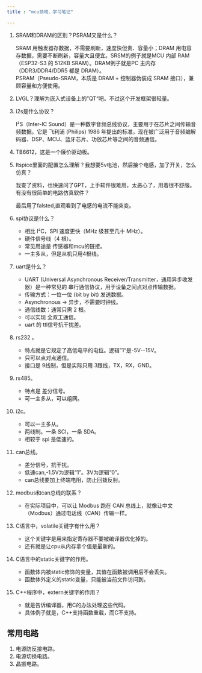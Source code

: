 ```yaml
---
title : "mcu领域，学习笔记"

---
```




1. SRAM和DRAM的区别？PSRAM又是什么？

    SRAM 用触发器存数据，不需要刷新，速度快但贵、容量小；DRAM 用电容存数据，需要不断刷新，容量大且便宜。SRSM的例子就是MCU 内部 RAM（ESP32-S3 的 512KB SRAM）。DRAM例子就是PC 主内存（DDR3/DDR4/DDR5 都是 DRAM）。  
    PSRAM（Pseudo-SRAM，本质是 DRAM + 控制器伪装成 SRAM 接口），兼顾容量和方便使用。
2. LVGL？理解为嵌入式设备上的”QT“吧。不过这个开发框架很轻量。
3. i2s是什么协议？

    I²S（Inter-IC Sound）是一种数字音频总线协议，主要用于在芯片之间传输音频数据。它是 飞利浦 (Philips) 1986 年提出的标准，现在被广泛用于音频编解码器、DSP、MCU、蓝牙芯片、功放芯片等之间的音频通信。
4. TB6612，这是一个廉价驱动板。
5. ltspice里面的配置怎么理解？我想要5v电池，然后接个电感，加了开关，怎么仿真？

    我查了资料，也快速问了GPT，上手软件很难用，太恶心了，用着很不舒服。有没有很简单的电路仿真软件？

    最后用了falsted,直观看到了电感的电流不能突变。
6. spi协议是什么？

    - 相比 I²C，SPI 速度更快（MHz 级甚至几十 MHz）。
    - 硬件信号线（4 根）。
    - 常见用途是 传感器和mcu的链接。
    - 一主多从，但是从机只用4根线。
7. uart是什么？
    - UART (Universal Asynchronous Receiver/Transmitter，通用异步收发器）是一种常见的 串行通信协议，用于设备之间点对点传输数据。
    - 传输方式：一位一位 (bit by bit) 发送数据。
    - Asynchronous → 异步，不需要时钟线。
    - 通信线数：通常只需 2 根。
    - 可以实现 全双工通信。
    - uart 的 ttl信号抗干扰差。
8. rs232 。
    - 特点就是它规定了高低电平的电位。逻辑”1“是-5V--15V。
    - 只可以点对点通信。
    - 接口是 9线制，但是实际只用 3跟线，TX，RX，GND。
9. rs485。
    - 特点是 差分信号。
    - 可一主多从，可以组网。
10. i2c。
    - 可以一主多从。
    - 两线制。一条 SCl，一条 SDA。
    - 相较于 spi 是低速的。
11. can总线。
    - 差分信号，抗干扰。
    - 低速can,-1.5V为逻辑“1”。3V为逻辑“0”。
    - can总线要加上终端电阻，防止回拨反射。
21. modbus和can总线的联系？

    - 在实际项目中，可以让 Modbus 跑在 CAN 总线上，就像让中文（Modbus）通过电话线（CAN）传输一样。
22. C语言中，volatile关键字有什么用？

    - 这个关键字是用来指定寄存器不要被编译器优化掉的。
    - 还有就是让cpu从内存拿个值是最新的。
23. C语言中的static关键字的作用。
    
    - 函数体内被static修饰的变量，其值在函数被调用后不会丢失。
    - 函数体外定义的static变量，只能被当前文件访问到。
24. C++程序中，extern关键字的作用？

    - 就是告诉编译器，用C的办法处理这些代码。
    - 具体例子就是，C++支持函数重载，而C不支持。
    




## 常用电路

1. 电源防反接电路。
2. 电源切换电路。
3. 晶振电路。
